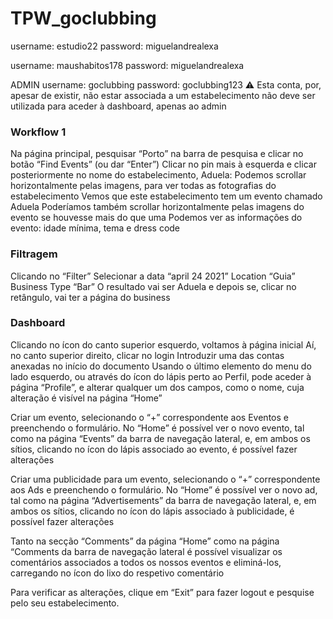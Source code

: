# TPW_goclubbing

username: estudio22	
password: miguelandrealexa 

username: maushabitos178
password: miguelandrealexa 

ADMIN username: goclubbing
password: goclubbing123
⚠️ Esta conta, por, apesar de existir, não estar associada a um estabelecimento não deve ser utilizada para aceder à dashboard, apenas ao admin

  
### Workflow 1

Na página principal, pesquisar “Porto” na barra de pesquisa e clicar no botão “Find Events” (ou dar “Enter”)
Clicar no pin mais à esquerda e clicar posteriormente no nome do estabelecimento, Aduela:
Podemos scrollar horizontalmente pelas imagens, para ver todas as fotografias do estabelecimento
Vemos que este estabelecimento tem um evento chamado Aduela
Poderíamos também scrollar horizontalmente pelas imagens do evento se houvesse mais do que uma 
Podemos ver as informações do evento: idade mínima, tema e dress code

### Filtragem

Clicando no “Filter”
Selecionar a data “april 24 2021”
Location “Guia”
Business Type “Bar”
O resultado vai ser Aduela e depois se, clicar no retângulo, vai ter a página do business


### Dashboard

Clicando no ícon do canto superior esquerdo, voltamos à página inicial
Aí, no canto superior direito, clicar no login 
Introduzir uma das contas anexadas no início do documento
Usando o último elemento do menu do lado esquerdo, ou através do ícon do lápis perto ao Perfil, pode aceder à página “Profile”, e alterar qualquer um dos campos, como o nome, cuja alteração é visível na página “Home” 

Criar um evento, selecionando o “+” correspondente aos Eventos e preenchendo o formulário.
No “Home” é possível ver o novo evento, tal como na página “Events” da barra de navegação lateral, e, em ambos os sítios, clicando no ícon do lápis associado ao evento, é possível fazer alterações

Criar uma publicidade para um evento, selecionando o “+” correspondente aos Ads e preenchendo o formulário.
No “Home” é possível ver o novo ad, tal como na página “Advertisements” da barra de navegação lateral, e, em ambos os sítios, clicando no ícon do lápis associado à publicidade, é possível fazer alterações

Tanto na secção “Comments” da página “Home” como na página “Comments da barra de navegação lateral é possível visualizar os comentários associados a todos os nossos eventos e eliminá-los, carregando no ícon do lixo do respetivo comentário

Para verificar as alterações, clique em “Exit” para fazer logout e pesquise pelo seu estabelecimento.
